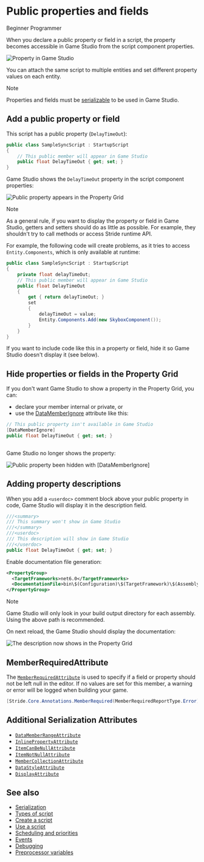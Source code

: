# Public properties and fields

<span class="badge text-bg-primary">Beginner</span>
<span class="badge text-bg-success">Programmer</span>

When you declare a public property or field in a script, the property becomes accessible in Game Studio from the script component properties.

![Property in Game Studio](media/property-shown-in-game-studio.png)

You can attach the same script to multiple entities and set different property values on each entity.

> [!Note]
> Properties and fields must be [serializable](serialization.md) to be used in Game Studio.

## Add a public property or field

This script has a public property (`DelayTimeOut`):

```cs
public class SampleSyncScript : StartupScript
{
	// This public member will appear in Game Studio
	public float DelayTimeOut { get; set; }
}
```

Game Studio shows the `DelayTimeOut` property in the script component properties:

![Public property appears in the Property Grid](media/scripts-in-stride-change-value-public-property.png)

>[!Note]
>As a general rule, if you want to display the property or field in Game Studio, getters and setters should do as little as possible. For example, they shouldn't try to call methods or access Stride runtime API.

For example, the following code will create problems, as it tries to access `Entity.Components`, which is only available at runtime:

```cs
public class SampleSyncScript : StartupScript
{
	private float delayTimeOut;
	// This public member will appear in Game Studio
	public float DelayTimeOut
	{
		get { return delayTimeOut; }
		set
		{
			delayTimeOut = value;
			Entity.Components.Add(new SkyboxComponent());
		}
	}
}
```

If you want to include code like this in a property or field, hide it so Game Studio doesn't display it (see below).

## Hide properties or fields in the Property Grid

If you don't want Game Studio to show a property in the Property Grid, you can:

* declare your member internal or private, or
* use the [DataMemberIgnore](xref:Stride.Core.DataMemberIgnoreAttribute) attribute like this:

```cs
// This public property isn't available in Game Studio
[DataMemberIgnore]
public float DelayTimeOut { get; set; }
	
```

Game Studio no longer shows the property:

![Public property been hidden with ```[DataMemberIgnore]```](media/scripts-in-stride-public-property-with-datamemberignore.png)

## Adding property descriptions

When you add a `<userdoc>` comment block above your public property in code, Game Studio will display it in the description field.

```cs
///<summary>
/// This summary won't show in Game Studio
///</summary>
///<userdoc>
/// This description will show in Game Studio
///</userdoc>
public float DelayTimeOut { get; set; }
```

Enable documentation file generation:
```xml
<PropertyGroup>
  <TargetFrameworks>net6.0</TargetFrameworks>
  <DocumentationFile>bin\$(Configuration)\$(TargetFramework)\$(AssemblyName).xml</DocumentationFile>
</PropertyGroup>
```

> [!NOTE]
> Game Studio will only look in your build output directory for each assembly. Using the above path is recommended.

On next reload, the Game Studio should display the documentation:

![The description now shows in the Property Grid](media/userdoc-example.png)

## MemberRequiredAttribute
The [`MemberRequiredAttribute`](xref:Stride.Core.Annotations.MemberRequiredAttribute) is used to specify if a field or property should not be left null in the editor. If no values are set for this member, a warning or error will be logged when building your game.


```cs
[Stride.Core.Annotations.MemberRequired(MemberRequiredReportType.Error)] public CharacterComponent MyCharacter;
```

## Additional Serialization Attributes

- [`DataMemberRangeAttribute`](xref:Stride.Core.Annotations.DataMemberRangeAttribute)
- [`InlinePropertyAttribute`](xref:Stride.Core.Annotations.InlinePropertyAttribute)
- [`ItemCanBeNullAttribute`](xref:Stride.Core.Annotations.ItemCanBeNullAttribute)
- [`ItemNotNullAttribute`](xref:Stride.Core.Annotations.ItemNotNullAttribute)
- [`MemberCollectionAttribute`](xref:Stride.Core.Annotations.MemberCollectionAttribute)
- [`DataStyleAttribute`](xref:Stride.Core.DataStyleAttribute)
- [`DisplayAttribute`](xref:Stride.Core.DisplayAttribute)

## See also

* [Serialization](serialization.md)
* [Types of script](types-of-script.md)
* [Create a script](create-a-script.md)
* [Use a script](use-a-script.md)
* [Scheduling and priorities](scheduling-and-priorities.md)
* [Events](events.md)
* [Debugging](debugging.md)
* [Preprocessor variables](preprocessor-variables.md)